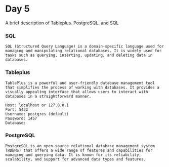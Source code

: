# Day 5
A brief description of Tableplus. PostgreSQL. and SQL

### SQL
    SQL (Structured Query Language) is a domain-specific language used for managing and manipulating relational databases. It is widely used for tasks such as querying, inserting, updating, and deleting data in databases.

### Tableplus
    TablePlus is a powerful and user-friendly database management tool that simplifies the process of working with databases. It provides a visually appealing interface that allows users to interact with databases in a straightforward manner.

    Host: localhost or 127.0.0.1
    Port: 5432
    Username: postgres (default)
    Password: 1457
    Database: 

### PostgreSQL
    PostgreSQL is an open-source relational database management system (RDBMS) that offers a wide range of features and capabilities for managing and querying data. It is known for its reliability, scalability, and support for advanced data types and features.

